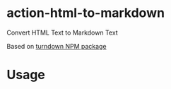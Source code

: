 # action-html-to-markdown

Convert HTML Text to Markdown Text

Based on [turndown NPM package](https://www.npmjs.com/package/turndown)


# Usage
